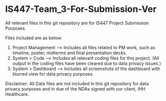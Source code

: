 # IS447-Team_3-For-Submission-Ver

All relevant files in this git repository are for IS447 Project Submission Purposes. 

Files included are as below:

1. Project Management --> Includes all files related to PM work, such as timeline, poster, midterms and final presentation decks. 
2. System > Code --> Includes all relevant coding files for this project. (All output in the coding files have been cleared due to data privacy issues.)
3. System > Dashboard --> Includes all screenshots of the dashboard with blurred view for data privacy purposes. 

Disclaimer: All Data files are not included in this git repository for data privacy purposes and in due of the NDAs signed with our client, IHH Healthcare. 
